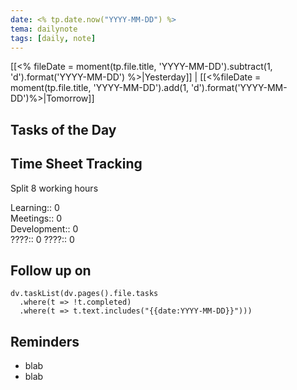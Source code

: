 ```yaml
---
date: <% tp.date.now("YYYY-MM-DD") %>
tema: dailynote
tags: [daily, note]
---
```


[[<% fileDate = moment(tp.file.title, 'YYYY-MM-DD').subtract(1, 'd').format('YYYY-MM-DD') %>|Yesterday]] | [[<%fileDate = moment(tp.file.title, 'YYYY-MM-DD').add(1, 'd').format('YYYY-MM-DD')%>|Tomorrow]] 

## Tasks of the Day

## Time Sheet Tracking

Split 8 working hours 

Learning:: 0  
Meetings:: 0  
Development:: 0  
????:: 0
????:: 0



## Follow up on

```dataviewjs
dv.taskList(dv.pages().file.tasks 
  .where(t => !t.completed)
  .where(t => t.text.includes("{{date:YYYY-MM-DD}}")))
```

## Reminders

- blab
- blab





